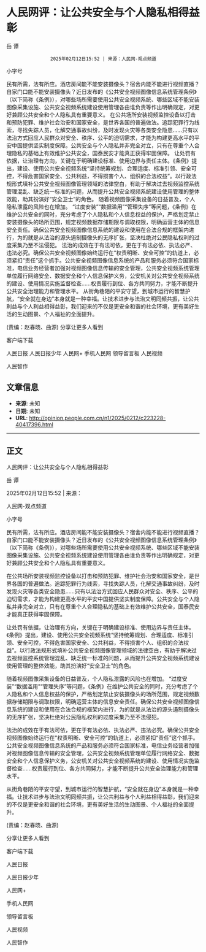 # 人民网评：让公共安全与个人隐私相得益彰 

岳 谭


					2025年02月12日15:52 | 来源：人民网-观点频道


小字号





民有所需，法有所应。酒店房间能不能安装摄像头？宿舍内能不能进行视频直播？自家门口能不能安装摄像头？近日发布的《公共安全视频图像信息系统管理条例》（以下简称《条例》），对哪些场所需要使用公共安全视频系统、哪些区域不能安装图像采集设施、公共安全视频系统建设使用管理各由谁负责等作出明确规定，对更好兼顾公共安全和个人隐私具有重要意义。
在公共场所安装视频监控设备以打击和预防犯罪、维护社会治安和国家安全，是世界各国的普遍做法。追踪犯罪行为线索，寻找失踪人员，化解交通事故纠纷，及时发现火灾等各类安全隐患……只有以法治方式回应人民群众对安全、秩序、公平的迫切需求，才能为构建更高水平的平安中国提供坚实制度保障。公共安全与个人隐私并非完全对立，只有在尊重个人合理隐私的基础上有效维护公共安全，国泰民安才能真正获得牢固保障。
让处罚有依据，让治理有方向，关键在于明确建设标准、使用边界与责任主体。《条例》提出，建设、使用公共安全视频系统“坚持统筹规划、合理适度、标准引领、安全可控，不得危害国家安全、公共利益，不得损害个人、组织的合法权益”。以行政法规形式填补公共安全视频图像管理领域的法律空白，有助于解决过去视频监控系统管理混乱、缺乏统一标准的问题，从而提升公共安全视频系统建设使用管理的整体效能，助其扮演好“安全卫士”的角色。
随着视频图像采集设备的日益普及，个人隐私泄露的风险也在增加。 “过度安装”“数据滥用”“管理失序”等问题，《条例》在维护公共安全的同时，充分考虑了个人隐私和个人信息权益的保护，严格划定禁止安装摄像头的场所范围，规定视频数据存储期限与调取权限，明确运营主体的信息安全责任。确保公共安全视频图像信息系统的建设和使用在合法合规的框架内进行，为的就是从法治的源头遏制摄像头的无序扩张，坚决杜绝对公民隐私权利的过度采集乃至不法侵犯。
法治的成效在于有法可依，更在于有法必依、执法必严、违法必究。确保公共安全视频图像始终运行在“权责明晰、安全可控”的轨道上，必须紧扣“责任”这个抓手。公共安全视频图像信息系统的产品和服务必须符合国家标准，电信业务经营者加强对视频图像信息传输的安全管理，公共安全视频系统管理单位履行网络安全、数据安全和个人信息保护义务，公安机关对公共安全视频系统的建设、使用情况实施监督检查……权责履行到位、各方共同努力，才能不断提升公共安全治理能力和管理水平。
从街角巷陌的平安守望，到城市运行的智慧护航，“安全就在身边”本身就是一种幸福。让技术进步与法治文明同频共振，让公共利益与个人利益相得益彰，我们迎来的不仅是更安全和谐的社会环境，更有美好生活的生动图景、个人福祉的全面提升。

(责编：赵春晓、曲源)
分享让更多人看到  


客户端下载

人民日报
人民日报少年
人民网+
手机人民网
领导留言板
人民视频

人民智作

## 文章信息

- **来源**: 未知
- **日期**: 未知
- **URL**: http://opinion.people.com.cn/n1/2025/0212/c223228-40417396.html

---

## 正文

人民网评：让公共安全与个人隐私相得益彰

岳 谭

2025年02月12日15:52 | 来源：

人民网-观点频道

小字号

民有所需，法有所应。酒店房间能不能安装摄像头？宿舍内能不能进行视频直播？自家门口能不能安装摄像头？近日发布的《公共安全视频图像信息系统管理条例》（以下简称《条例》），对哪些场所需要使用公共安全视频系统、哪些区域不能安装图像采集设施、公共安全视频系统建设使用管理各由谁负责等作出明确规定，对更好兼顾公共安全和个人隐私具有重要意义。

在公共场所安装视频监控设备以打击和预防犯罪、维护社会治安和国家安全，是世界各国的普遍做法。追踪犯罪行为线索，寻找失踪人员，化解交通事故纠纷，及时发现火灾等各类安全隐患……只有以法治方式回应人民群众对安全、秩序、公平的迫切需求，才能为构建更高水平的平安中国提供坚实制度保障。公共安全与个人隐私并非完全对立，只有在尊重个人合理隐私的基础上有效维护公共安全，国泰民安才能真正获得牢固保障。

让处罚有依据，让治理有方向，关键在于明确建设标准、使用边界与责任主体。《条例》提出，建设、使用公共安全视频系统“坚持统筹规划、合理适度、标准引领、安全可控，不得危害国家安全、公共利益，不得损害个人、组织的合法权益”。以行政法规形式填补公共安全视频图像管理领域的法律空白，有助于解决过去视频监控系统管理混乱、缺乏统一标准的问题，从而提升公共安全视频系统建设使用管理的整体效能，助其扮演好“安全卫士”的角色。

随着视频图像采集设备的日益普及，个人隐私泄露的风险也在增加。 “过度安装”“数据滥用”“管理失序”等问题，《条例》在维护公共安全的同时，充分考虑了个人隐私和个人信息权益的保护，严格划定禁止安装摄像头的场所范围，规定视频数据存储期限与调取权限，明确运营主体的信息安全责任。确保公共安全视频图像信息系统的建设和使用在合法合规的框架内进行，为的就是从法治的源头遏制摄像头的无序扩张，坚决杜绝对公民隐私权利的过度采集乃至不法侵犯。

法治的成效在于有法可依，更在于有法必依、执法必严、违法必究。确保公共安全视频图像始终运行在“权责明晰、安全可控”的轨道上，必须紧扣“责任”这个抓手。公共安全视频图像信息系统的产品和服务必须符合国家标准，电信业务经营者加强对视频图像信息传输的安全管理，公共安全视频系统管理单位履行网络安全、数据安全和个人信息保护义务，公安机关对公共安全视频系统的建设、使用情况实施监督检查……权责履行到位、各方共同努力，才能不断提升公共安全治理能力和管理水平。

从街角巷陌的平安守望，到城市运行的智慧护航，“安全就在身边”本身就是一种幸福。让技术进步与法治文明同频共振，让公共利益与个人利益相得益彰，我们迎来的不仅是更安全和谐的社会环境，更有美好生活的生动图景、个人福祉的全面提升。

(责编：赵春晓、曲源)

分享让更多人看到

客户端下载

人民日报

人民日报少年

人民网+

手机人民网

领导留言板

人民视频

人民智作

